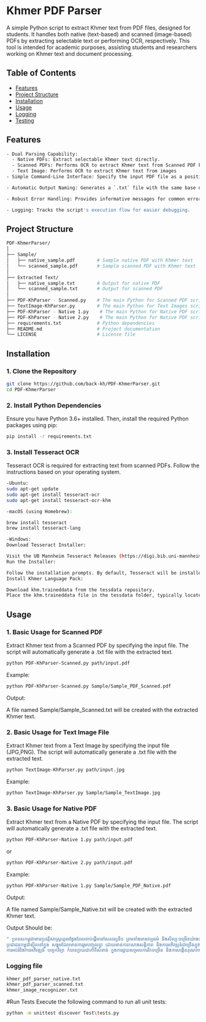 # Khmer PDF Parser

A simple Python script to extract Khmer text from PDF files, designed for students. It handles both native (text-based) and scanned (image-based) PDFs by extracting selectable text or performing OCR, respectively. This tool is intended for academic purposes, assisting students and researchers working on Khmer text and document processing.

## Table of Contents

- [Features](#features)
- [Project Structure](#project-structure)
- [Installation](#installation)
- [Usage](#usage)
- [Logging](#logging)
- [Testing](#testing)

## Features
```bash
- Dual Parsing Capability:
  - Native PDFs: Extract selectable Khmer text directly.
  - Scanned PDFs: Performs OCR to extract Khmer text from Scanned PDF File.
  - Text Image: Performs OCR to extract Khmer text from images
- Simple Command-Line Interface: Specify the input PDF file as a positional argument.

- Automatic Output Naming: Generates a `.txt` file with the same base name as the input PDF.

- Robust Error Handling: Provides informative messages for common errors.

- Logging: Tracks the script's execution flow for easier debugging.
```
## Project Structure
```bash
PDF-KhmerParser/
│
├── Sample/
│   ├── native_sample.pdf        # Sample native PDF with Khmer text
│   └── scanned_sample.pdf       # Sample scanned PDF with Khmer text
│
├── Extracted Text/
│   ├── native_sample.txt        # Output for native PDF
│   └── scanned_sample.txt       # Output for scanned PDF
│
├── PDF-KhParser - Scanned.py    # The main Python for Scanned PDF script
├── TextImage-KhParser.py        # The main Python for Text Images script
├── PDF-KhParser - Native 1.py    # The main Python for Native PDF script
├── PDF-KhParser - Native 2.py    # The main Python for Native PDF script
├── requirements.txt             # Python dependencies
├── README.md                    # Project documentation
└── LICENSE                      # License file
```

## Installation

### 1. Clone the Repository

```bash
git clone https://github.com/back-kh/PDF-KhmerParser.git
cd PDF-KhmerParser
```
### 2. Install Python Dependencies
Ensure you have Python 3.6+ installed. Then, install the required Python packages using pip:
```bash
pip install -r requirements.txt
```
### 3. Install Tesseract OCR
Tesseract OCR is required for extracting text from scanned PDFs. Follow the instructions based on your operating system.
```bash
-Ubuntu:
sudo apt-get update
sudo apt-get install tesseract-ocr
sudo apt-get install tesseract-ocr-khm

-macOS (using Homebrew):

brew install tesseract
brew install tesseract-lang

-Windows:
Download Tesseract Installer:

Visit the UB Mannheim Tesseract Releases (https://digi.bib.uni-mannheim.de/tesseract/) and download the latest installer.
Run the Installer:

Follow the installation prompts. By default, Tesseract will be installed in C:\Program Files\Tesseract-OCR\.
Install Khmer Language Pack:

Download khm.traineddata from the tessdata repository.
Place the khm.traineddata file in the tessdata folder, typically located at C:\Program Files\Tesseract-OCR\tessdata\.
```
## Usage
### 1. Basic Usage for Scanned PDF
Extract Khmer text from a Scanned PDF by specifying the input file. The script will automatically generate a .txt file with the extracted text.
```bash
python PDF-KhParser-Scanned.py path/input.pdf
```
Example:
```bash
python PDF-KhParser-Scanned.py Sample/Sample_PDF_Scanned.pdf
```
Output:

A file named Sample/Sample_Scanned.txt will be created with the extracted Khmer text.
### 2. Basic Usage for Text Image File
Extract Khmer text from a Text Image by specifying the input file (JPG,PNG). The script will automatically generate a .txt file with the extracted text.
```bash
python TextImage-KhParser.py path/input.jpg
```
Example:
```bash
python TextImage-KhParser.py Sample/Sample_TextImage.jpg
```
### 3. Basic Usage for Native PDF
Extract Khmer text from a Native PDF by specifying the input file. The script will automatically generate a .txt file with the extracted text.
```bash
python PDF-KhParser-Native 1.py path/input.pdf
```
or
```bash
python PDF-KhParser-Native 2.py path/input.pdf
```
Example:
```bash
python PDF-KhParser-Native 1.py Sample/Sample_PDF_Native.pdf
```
Output:

A file named Sample/Sample_Native.txt will be created with the extracted Khmer text.

Output Should be:
```bash
" ប្រទេសកម្ពុជាមានប្រវត្តិសាស្ត្រយូរអង្វែងដែលចាប់ផ្តើមនៅសតវត្សទី១ ព្រមទាំងមានវប្បធម៌ និងសិល្បៈចម្រើនយ៉ាងច្រើន។ ប្រទេសកម្ពុជាមានភាសាខ្មែរដែលមានអក្សរដែលមានភាព សម្បូរបែប និងវប្បធម៌ជាតិ និងអន្តរជាតិ។ 
ប្រជាជនកម្ពុជាស្ថិតនៅក្នុង សង្គមដែលមានការរួមបញ្ចូលគ្នា ដោយមានការកសាងសន្តិភាព និងការអភិវឌ្ឍន៍ជាច្រើនក្នុង វិស័យសេដ្ឋកិច្ច និងសង្គម។
ការអប់រំនិងការអភិវឌ្ឍន៍ បច្ចេកវិទ្យា កំបានក្លាយជាភាគីសំខាន់ ក្នុងការជួយសម្រលការរីកចម្រើន និងការបង្កើនគុណភាពជីវិតសម្រាប់ប្រជាជន។ "
```

### Logging file
```bash
khmer_pdf_parser_native.txt
khmer_pdf_parser_scanned.txt
khmer_image_recognizer.txt
```
#Run Tests
Execute the following command to run all unit tests:
```bash
python -m unittest discover Test\tests.py
```
